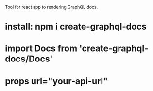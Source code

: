Tool for react app to rendering GraphQL docs.
# install: npm i create-graphql-docs
# import Docs from 'create-graphql-docs/Docs'
# props url="your-api-url"
